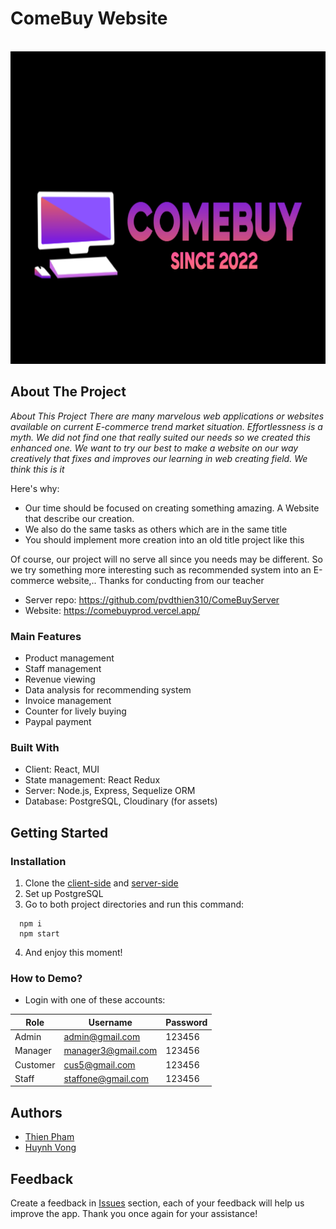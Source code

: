 <div id="top"></div>

<!-- PROJECT LOGO -->

# ComeBuy Website

<br />
<div align="center">
  <a href="https://github.com/github_username/repo_name](https://github.com/pvdthien310/ComeBuyClient/blob/main/comebuy/src/assets/img/logo.png">
    <img src="https://github.com/pvdthien310/ComeBuyClient/blob/main/comebuy/src/assets/img/logo.png" alt="Logo" width="800" height="500">
  </a>
  <p align="center">
   
</div>

<!-- ABOUT THE PROJECT -->

## About The Project

_About This Project
There are many marvelous web applications or websites available on current E-commerce trend market situation. Effortlessness is a myth. We did not find one that really suited our needs so we created this enhanced one. We want to try our best to make a website on our way creatively that fixes and improves our learning in web creating field. We think this is it_

Here's why:

-   Our time should be focused on creating something amazing. A Website that describe our creation.
-   We also do the same tasks as others which are in the same title
-   You should implement more creation into an old title project like this

Of course, our project will no serve all since you needs may be different. So we try something more interesting such as recommended system into an E-commerce website,..
Thanks for conducting from our teacher

-   Server repo: https://github.com/pvdthien310/ComeBuyServer
-   Website: https://comebuyprod.vercel.app/

### Main Features

-   Product management
-   Staff management
-   Revenue viewing
-   Data analysis for recommending system
-   Invoice management
-   Counter for lively buying
-   Paypal payment

### Built With

-   Client: React, MUI
-   State management: React Redux
-   Server: Node.js, Express, Sequelize ORM
-   Database: PostgreSQL, Cloudinary (for assets)

<!-- GETTING STARTED -->

## Getting Started

### Installation

1. Clone the [client-side](https://github.com/pvdthien310/ComeBuyClient) and [server-side](https://github.com/pvdthien310/ComeBuyServer)
2. Set up PostgreSQL
3. Go to both project directories and run this command:

```shel
  npm i
  npm start
```

4. And enjoy this moment!

### How to Demo?

-   Login with one of these accounts:

| Role     | Username           | Password |
| -------- | ------------------ | -------- |
| Admin    | admin@gmail.com    | 123456   |
| Manager  | manager3@gmail.com | 123456   |
| Customer | cus5@gmail.com     | 123456   |
| Staff    | staffone@gmail.com | 123456   |

## Authors

-   [Thien Pham](https://github.com/pvdthien310)
-   [Huynh Vong](https://github.com/HuynhVong)

## Feedback

Create a feedback in [Issues](https://github.com/akaijs/Lanspire/issues) section, each of your feedback will help us improve the app. Thank you once again for your assistance!
